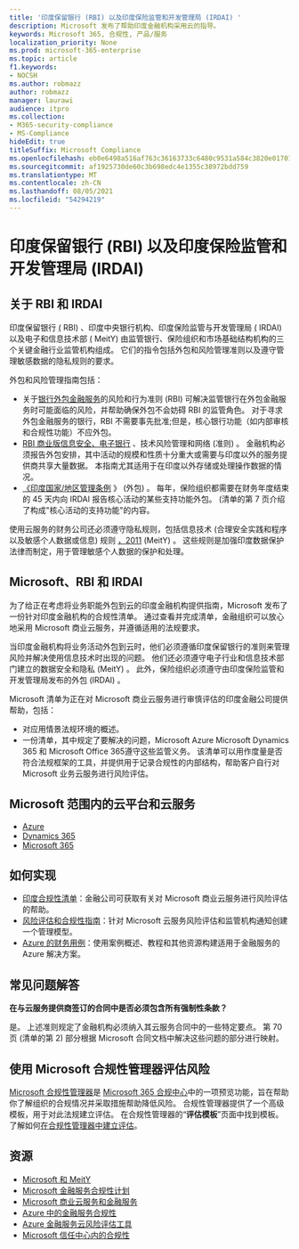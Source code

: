 ```yaml
---
title: '印度保留银行 (RBI) 以及印度保险监管和开发管理局 (IRDAI) '
description: Microsoft 发布了帮助印度金融机构采用云的指导。
keywords: Microsoft 365, 合规性, 产品/服务
localization_priority: None
ms.prod: microsoft-365-enterprise
ms.topic: article
f1.keywords:
- NOCSH
ms.author: robmazz
author: robmazz
manager: laurawi
audience: itpro
ms.collection:
- M365-security-compliance
- MS-Compliance
hideEdit: true
titleSuffix: Microsoft Compliance
ms.openlocfilehash: eb0e6498a516af763c36163733c6480c9531a584c3820e01701fdcf31089b8e3
ms.sourcegitcommit: af1925730de60c3b698edc4e1355c38972bdd759
ms.translationtype: MT
ms.contentlocale: zh-CN
ms.lasthandoff: 08/05/2021
ms.locfileid: "54294219"
---
```

# <a name="reserve-bank-of-india-rbi-and-insurance-regulatory-and-development-authority-of-india-irdai"></a>印度保留银行 (RBI) 以及印度保险监管和开发管理局 (IRDAI) 

## <a name="about-rbi-and-irdai"></a>关于 RBI 和 IRDAI

印度保留银行 [ (](https://www.rbi.org.in/) RBI) 、印度中央银行机构、印度保险监管与开发管理局 [ (](https://www.irdai.gov.in/Defaulthome.aspx?page=H1) IRDAI) 以及电子和信息技术部 [ (](https://meity.gov.in/content/information-technology-act) MeitY) 由监管银行、保险组织和市场基础结构机构的三个关键金融行业监管机构组成。 它们的指令包括外包和风险管理准则以及遵守管理敏感数据的隐私规则的要求。

外包和风险管理指南包括：

- 关于[银行外包金融服务](https://rbidocs.rbi.org.in/rdocs/notification/PDFs/73713.pdf)的风险和行为准则 (RBI) 可解决监管银行在外包金融服务时可能面临的风险，并帮助确保外包不会妨碍 RBI 的监管角色。 对于寻求外包金融服务的银行，RBI 不需要事先批准;但是，核心银行功能（如内部审核和合规性功能）不应外包。
- [RBI 商业版信息安全、电子银行](https://rbidocs.rbi.org.in/rdocs/content/PDFs/GBS300411F.pdf) 、技术风险管理和网络 (准则) 。 金融机构必须报告外包安排，其中活动的规模和性质十分重大或需要与印度以外的服务提供商共享大量数据。 本指南尤其适用于在印度以外存储或处理操作数据的情况。
- [《印度国家/地区管理条例](https://www.irdai.gov.in/ADMINCMS/cms/frmGeneral_Layout.aspx?page=PageNo3149&flag=1) 》 (外包) 。 每年，保险组织都需要在财务年度结束的 45 天内向 IRDAI 报告核心活动的某些支持功能外包。  (清单的第 7 页介绍了[](https://servicetrust.microsoft.com/Documents/TrustDocuments?command=Download&downloadType=Document&downloadId=26f4af15-2771-4cd4-a7c7-9328149f9453&docTab=6d000410-c9e9-11e7-9a91-892aae8839ad_Compliance_Guides)构成"核心活动的支持功能"的内容。

使用云服务的财务公司还必须遵守隐私规则，包括信息技术 (合理安全实践和程序以及敏感个人数据或信息) 规则 [，2011](https://meity.gov.in/sites/upload_files/dit/files/GSR313E_10511\(1\).pdf) (MeitY) 。 这些规则是加强印度数据保护法律而制定，用于管理敏感个人数据的保护和处理。

## <a name="microsoft-rbi-and-irdai"></a>Microsoft、RBI 和 IRDAI

为了给正在考虑将业务职能外包到云的印度金融机构提供指南，Microsoft 发布了一份针对印度金融机构的合规性清单。 通过查看并完成清单，金融[](https://servicetrust.microsoft.com/Documents/TrustDocuments?command=Download&downloadType=Document&downloadId=26f4af15-2771-4cd4-a7c7-9328149f9453&docTab=6d000410-c9e9-11e7-9a91-892aae8839ad_Compliance_Guides)组织可以放心地采用 Microsoft 商业云服务，并遵循适用的法规要求。

当印度金融机构将业务活动外包到云时，他们必须遵循印度保留银行的准则来管理风险并解决使用信息技术时出现的问题。 他们还必须遵守电子行业和信息技术部门建立的数据安全和隐私 (MeitY) 。 此外，保险组织必须遵守由印度保险监管和开发管理局发布的外包 (IRDAI) 。

Microsoft 清单为正在对 Microsoft 商业云服务进行审慎评估的印度金融公司提供帮助，包括：

- 对应用情景法规环境的概述。
- 一份清单，其中规定了要解决的问题，Microsoft Azure Microsoft Dynamics 365 和 Microsoft Office 365遵守这些监管义务。 该清单可以用作度量是否符合法规框架的工具，并提供用于记录合规性的内部结构，帮助客户自行对 Microsoft 业务云服务进行风险评估。

## <a name="microsoft-in-scope-cloud-platforms--services"></a>Microsoft 范围内的云平台和云服务

- [Azure](https://gallery.technet.microsoft.com/Overview-of-Azure-c1be3942)
- [Dynamics 365](https://aka.ms/d365-compliance-list)
- [Microsoft 365](https://servicetrust.microsoft.com/ViewPage/TrustDocuments?command=Download&downloadType=Document&downloadId=9f756cce-b15d-45a9-94d7-6a583dee4401&docTab=6d000410-c9e9-11e7-9a91-892aae8839ad_Compliance_Guides)

## <a name="how-to-implement"></a>如何实现

- [印度合规性清单](https://servicetrust.microsoft.com/Documents/TrustDocuments?command=Download&downloadType=Document&downloadId=26f4af15-2771-4cd4-a7c7-9328149f9453&docTab=6d000410-c9e9-11e7-9a91-892aae8839ad_Compliance_Guides)：金融公司可获取有关对 Microsoft 商业云服务进行风险评估的帮助。
- [风险评估和合规性指南](https://servicetrust.microsoft.com/ViewPage/TrustDocuments?command=Download&downloadType=Document&downloadId=edee9b14-3661-4a16-ba83-c35caf672bd7&docTab=6d000410-c9e9-11e7-9a91-892aae8839ad_FAQ_and_White_Papers)：针对 Microsoft 云服务风险评估和监管机构通知创建一个管理模型。
- [Azure 的财务用例](/azure/industry/financial/)：使用案例概述、教程和其他资源构建适用于金融服务的 Azure 解决方案。

## <a name="frequently-asked-questions"></a>常见问题解答

**在与云服务提供商签订的合同中是否必须包含所有强制性条款？**

是。 上述准则规定了金融机构必须纳入其云服务合同中的一些特定要点。 第 70[](https://servicetrust.microsoft.com/Documents/TrustDocuments?command=Download&downloadType=Document&downloadId=26f4af15-2771-4cd4-a7c7-9328149f9453&docTab=6d000410-c9e9-11e7-9a91-892aae8839ad_Compliance_Guides)页 (清单的第 2) 部分根据 Microsoft 合同文档中解决这些问题的部分进行映射。

## <a name="use-microsoft-compliance-manager-to-assess-your-risk"></a>使用 Microsoft 合规性管理器评估风险

[Microsoft 合规性管理器](/microsoft-365/compliance/compliance-manager)是 [Microsoft 365 合规中心](/microsoft-365/compliance/microsoft-365-compliance-center)中的一项预览功能，旨在帮助你了解组织的合规情况并采取措施帮助降低风险。 合规性管理器提供了一个高级模板，用于对此法规建立评估。 在合规性管理器的“**评估模板**”页面中找到模板。 了解如何[在合规性管理器中建立评估](/microsoft-365/compliance/compliance-manager-assessments)。

## <a name="resources"></a>资源

- [Microsoft 和 MeitY](offering-meity-india.md)
- [Microsoft 金融服务合规性计划](https://download.microsoft.com/download/6/4/7/64707E3E-6D3E-45D0-8207-A0EA3201B4A6/Microsoft%20Cloud%20-%20Financial%20Services%20Compliance%20Program%20\(Print\).pdf)
- [Microsoft 商业云服务和金融服务](https://www.microsoft.com/trustcenter/cloudservices/financialservices)
- [Azure 中的金融服务合规性](https://azure.microsoft.com/resources/videos/azurecon-2015-financial-services-compliance-in-azure/)
- [Azure 金融服务云风险评估工具](https://servicetrust.microsoft.com/ViewPage/FFIECBlueprint?command=Download&downloadType=Document&downloadId=079a1973-711a-428f-9312-9ddd290cff7b&docTab=c726d5c0-2d1e-11e8-a485-57140ec19669_PaaS)
- [Microsoft 信任中心内的合规性](https://www.microsoft.com/trust-center/compliance/compliance-overview)
